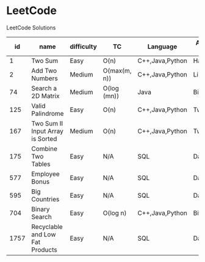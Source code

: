 # LeetCode
LeetCode Solutions

id|name|difficulty|TC|Language|Approach to solve
---|---|---|---|---|---
1|Two Sum|Easy|O(n)|C++,Java,Python|HashMap,Map
2|Add Two Numbers|Medium|O(max(m, n))|C++,Java,Python|LinkedList
74|Search a 2D Matrix|Medium|O(log (mn))|Java|Binary Search
125|Valid Palindrome|Easy|O(n)|C++,Java,Python|Two Pointer
167|Two Sum II Input Array is Sorted|Medium|O(n)|C++,Java,Python|Two Pointer
175|Combine Two Tables|Easy|N/A|SQL|Database
577|Employee Bonus|Easy|N/A|SQL|Database
595|Big Countries|Easy|N/A|SQL|Database
704|Binary Search|Easy|O(log n)|C++,Java,Python|Binary Search
1757|Recyclable and Low Fat Products|Easy|N/A|SQL|Database
